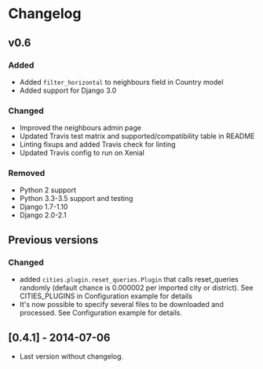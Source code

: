# Changelog #

## v0.6 ##

### Added ###

- Added `filter_horizontal` to neighbours field in Country model
- Added support for Django 3.0

### Changed ###

- Improved the neighbours admin page
- Updated Travis test matrix and supported/compatibility table in README
- Linting fixups and added Travis check for linting
- Updated Travis config to run on Xenial

### Removed ###

- Python 2 support
- Python 3.3-3.5 support and testing
- Django 1.7-1.10
- Django 2.0-2.1

## Previous versions ##

### Changed
- added ``cities.plugin.reset_queries.Plugin`` that calls reset_queries randomly (default chance is 0.000002 per imported city or district). See CITIES_PLUGINS in Configuration example for details
- It's now possible to specify several files to be downloaded and processed. See Configuration example for details.

## [0.4.1] - 2014-07-06

- Last version without changelog.